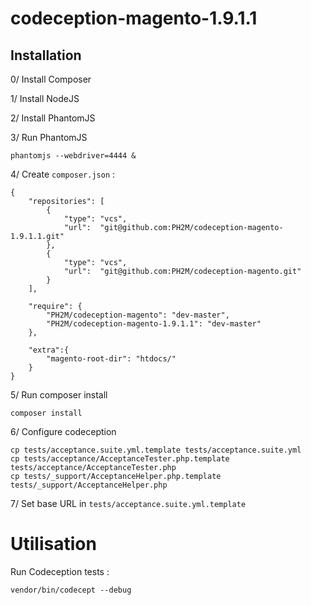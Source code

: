 # codeception-magento-1.9.1.1

## Installation

0/ Install Composer

1/ Install NodeJS

2/ Install PhantomJS

3/ Run PhantomJS

```
phantomjs --webdriver=4444 &
```

4/ Create `composer.json` :

```
{
    "repositories": [
        {
            "type": "vcs",
            "url":  "git@github.com:PH2M/codeception-magento-1.9.1.1.git"
        },
        {
            "type": "vcs",
            "url":  "git@github.com:PH2M/codeception-magento.git"
        }
    ],

    "require": {
        "PH2M/codeception-magento": "dev-master",
        "PH2M/codeception-magento-1.9.1.1": "dev-master"
    },
	
    "extra":{
        "magento-root-dir": "htdocs/"
    }
}

```


5/ Run composer install
```
composer install
```

6/ Configure codeception

```
cp tests/acceptance.suite.yml.template tests/acceptance.suite.yml
cp tests/acceptance/AcceptanceTester.php.template tests/acceptance/AcceptanceTester.php
cp tests/_support/AcceptanceHelper.php.template tests/_support/AcceptanceHelper.php
```

7/ Set base URL in `tests/acceptance.suite.yml.template`

# Utilisation

Run Codeception tests :

```
vendor/bin/codecept --debug
```